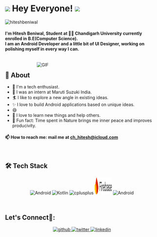 # <img src="https://github.com/TheDudeThatCode/TheDudeThatCode/blob/master/Assets/Hi.gif" width="29px"> Hey Everyone!&nbsp;<img src="https://github.com/TheDudeThatCode/TheDudeThatCode/blob/master/Assets/Earth.gif" width="24px"> 

<p align="left"> <img src="https://komarev.com/ghpvc/?username=hiteshbeniwal" alt="hiteshbeniwal" /> </p>

#### I'm Hitesh Beniwal, Student at 👨‍💻 Chandigarh University currently enrolled in B.E(Computer Science). <br>  I am an Android Developer and a little bit of UI Designer, working on polishing myself in every way I can.
 <br>
<img align="right" alt="GIF" src="https://www.hopkins.kyschools.us/cms/lib/KY02204223/Centricity/Domain/570/blue_boy_typing_nothought.gif" width="400px" />

## 🧐 About
- 🔭  I'm a tech enthusiast.
- 🏢  I was an intern at Maruti Suzuki India.
- 🏄‍  I like to explore a new angle in existing ideas. 
- ✨  I love to build Android applications based on unique ideas.
- 😄  
- 🌱  I love to learn new things and help others. 
- 🎨  Fun fact: Time spent in Nature brings me inner peace and improves producivity.

#### 📫  How to reach me: mail me at [ch_hitesh@icloud.com](mailto:ch_hitesh@icloud.com)

<br>

##  🛠 Tech Stack

<p align="center"><img src="https://raw.githubusercontent.com/gilbarbara/logos/master/logos/android-icon.svg" alt="Android" width="56" height="56"/>  <img src="https://camo.githubusercontent.com/c4040f9336d148bb54fd63c13b8639f3af4ac7e1b7fc8154593dd236ff0ea8eb/68747470733a2f2f63646e2e737667706f726e2e636f6d2f6c6f676f732f6b6f746c696e2d69636f6e2e737667" alt="Kotlin" width="52" height="52"/> <img src="https://raw.githubusercontent.com/gilbarbara/logos/master/logos/c-plusplus.svg" alt="cplusplus" width="56" height="56"/> <img src="https://raw.githubusercontent.com/gilbarbara/logos/master/logos/firebase.svg" alt="Firebase" width="56" height="56"/> <img src="https://raw.githubusercontent.com/gilbarbara/logos/master/logos/figma.svg" alt="Android" width="56" height="56"/> </p>

<br>

## Let's Connect🙌:
<div align="center">
<a href="https://github.com/hiteshbeniwal" target="_blank">
<img src=https://img.shields.io/badge/github-%2324292e.svg?&style=for-the-badge&logo=github&logoColor=white alt=github style="margin-bottom: 5px;" />
</a>
<a href="https://twitter.com/_HiteshBeniwal" target="_blank">
<img src=https://img.shields.io/badge/twitter-%2300acee.svg?&style=for-the-badge&logo=twitter&logoColor=white alt=twitter style="margin-bottom: 5px;" />
</a>
<a href="https://www.linkedin.com/in/hitesh-beniwal/" target="_blank">
<img src=https://img.shields.io/badge/linkedin-%231E77B5.svg?&style=for-the-badge&logo=linkedin&logoColor=white alt=linkedin style="margin-bottom: 5px;" />
</a>
</div>
